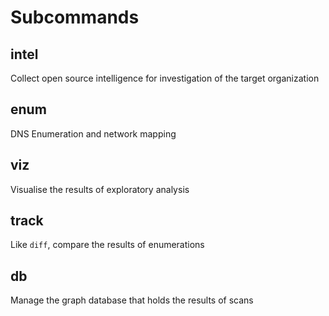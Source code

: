 # Subcommands

## intel

Collect open source intelligence for investigation of the target organization

## enum

DNS Enumeration and network mapping

## viz

Visualise the results of exploratory analysis

## track

Like `diff`, compare the results of enumerations

## db

Manage the graph database that holds the results of scans
